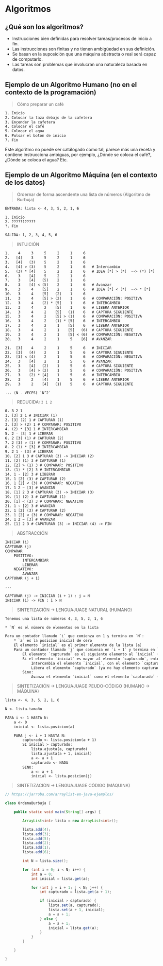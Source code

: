 # Algoritmos

## ¿Qué son los algoritmos?

* Instrucciones bien definidas para resolver tareas/procesos de inicio a fin.
* Las instrucciones son finitas y no tienen ambigüedad en sus definición.
* Se basan en la suposición que una máquina abstracta o real será capaz de computarlo.
* Las tareas son problemas que involucran una naturaleza basada en datos.

## Ejemplo de un Algoritmo Humano (no en el contexto de la programación)

> Cómo preparar un café

```txt
1. Inicio
2. Colocar la taza debajo de la cafetera
3. Encender la cafetera
4. Colocar el café
5. Colocar el agua
6. Pulsar el botón de inicio
7. Fin
```

Este algoritmo no puede ser catálogado como tal, parece más una receta y contiene instrucciona ambiguas, por ejemplo, ¿Dónde se coloca el café?, ¿Dónde se coloca el agua? Etc.

## Ejemplo de un Algoritmo Máquina (en el contexto de los datos)

> Ordernar de forma ascendente una lista de números (Algoritmo de Burbuja)

```txt
ENTRADA: lista <- 4, 3, 5, 2, 1, 6

1. Inicio
2. ???????????
?. Fin

SALIDA: 1, 2, 3, 4, 5, 6
```

> INTUICIÓN

```txt
1.    4     3     5     2     1     6
2.   [4]    3     5     2     1     6
3.   [4]   (3)    5     2     1     6
4.   [4] > (3)    5     2     1     6   # Intercambio
5.   (3) * [4]    5     2     1     6   # IDEA [*] > (*)  --> (*) [*]
6.    3    [4]    5     2     1     6
7.    3    [4]   (5)    2     1     6
8.    3    [4] < (5)    2     1     6   # Avanzar
9.    3     4    [5]    2     1     6   # IDEA [*] < (*)  --> * [*]
10.   3     4    [5]   (2)    1     6
11.   3     4    [5] > (2)    1     6   # COMPARACIÓN: POSITIVA
12.   3     4    (2) * [5]    1     6   # INTERCAMBIO
13.   3     4     2    [5]    1     6   # LIBERA ANTERIOR
14.   3     4     2    [5]   (1)    6   # CAPTURA SIGUIENTE
15.   3     4     2    [5] > (1)    6   # COMPARACIÓN: POSITIVA
16.   3     4     2    (1) * [5]    6   # INTERCAMBIO
17.   3     4     2     1    [5]    6   # LIBERA ANTERIOR
18.   3     4     2     1    [5]   (6)  # CAPTURA SIGUIENTE
19.   3     4     2     1    [5] < (6)  # COMPARACIÓN: NEGATIVA
20.   3     4     2     1     5    [6]  # AVANZAR

21.  [3]    4     2     1     5     6   # INICIAR
22.  [3]   (4)    2     1     5     6   # CAPTURA SIGUIENTE
23.  [3] < (4)    2     1     5     6   # COMPARACIÓN: NEGATIVA
24.   3    [4]    2     1     5     6   # AVANZAR
25.   3    [4]   (2)    1     5     6   # CAPTURA SIGUIENTE
26.   3    [4] > (2)    1     5     6   # COMPARACIÓN: POSITIVA
27.   3    (2) * [4]    1     5     6   # INTERCAMBIO
28.   3     2    [4]    1     5     6   # LIBERA ANTERIOR
29.   3     2    [4]   (1)    5     6   # CAPTURA SIGUIENTE

... (N - VECES) `N^2`
```

> REDUCIDA: `3 1 2`

```txt
0. 3 2 1
1. [3] 2 1 # INICIAR (1)
2. [3] (2) 1 # CAPTURAR (1)
3. [3] > (2) 1 # COMPARAR: POSITIVO
4. (2) * [3] 1 # INTERCAMBIAR
5. 2 - [3] 1 # LIBERAR
6. 2 [3] (1) # CAPTURAR (2)
7. 2 [3] > (1) # COMPARAR: POSITIVO
8. 2 (1) * [3] # INTERCAMBIAR
9. 2 1 - [3] # LIBERAR
10. [2] 1 3 # CAPTURAR (3) -> INICIAR (2)
11. [2] (1) 3 # CAPTURAR (1)
12. [2] > (1) 3 # COMPARAR: POSITIVO
13. (1) * [2] 3 # INTERCAMBIAR
14. 1 - [2] 3 # LIBERAR
15. 1 [2] (3) # CAPTURAR (2)
16. 1 [2] < (3) # COMPARAR: NEGATIVO
17. 1 2 ~ [3] # AVANZAR
18. [1] 2 3 # CAPTURAR (3) -> INICIAR (3)
19. [1] (2) 3 # CAPTURAR (1)
20. [1] < (2) 3 # COMPARAR: NEGATIVO
21. 1 ~ [2] 3 # AVANZAR
22. 1 [2] (3) # CAPTURAR (2)
23. 1 [2] < (3) # COMPARAR: NEGATIVO
24. 1 2 ~ [3] # AVANZAR
25. [1] 2 3 # CAPUTURAR (3) -> INICIAR (4) -> FIN
```

> ABSTRACCIÓN

```txt
INICIAR (i)
CAPTURAR (j)
COMPARAR
    POSITIVO:
        INTERCAMBIAR
        LIBERAR
    NEGATIVO:
        AVANZAR
CAPTURAR (j + 1)

---

CAPTURAR (j) -> INICIAR (i + 1) : j = N
INICIAR (i) -> FIN : i > N
```

> SINTETIZACIÓN -> LENGUAJUAGE NATURAL (HUMANO)

```txt
Tenemos una lista de números 4, 3, 5, 2, 1, 6

* `N` es el número de elementos en la lista

Para un contador llamado `i` que comienza en 1 y termina en `N`:
    * `a` es la posición inicial de cero
    El elemento `inicial` es el primer elemento de la lista (a)
    Para un contador llamado `j` que comienza en `i + 1` y termina en `N`:
        El elemento `capturado` es el siguiente elemento al `inicial` (a + 1 ~= j)
        Si el elemento `inicial` es mayor al elemento `capturado`, entonces:
            Intercambia el elemento `inicial`, con el elemento `capturado` (a <- a + 1)
            Libera el elemento `capturado` (ya no hay elemento capturado)
        Sino:
            Avanza el elemento `inicial` como el elemento `capturado` (a <- j)
```

> SINTETIZACIÓN -> LENGUAJUAGE PEUDO-CÓDIGO (HUMANO -> MÁQUINA)

```txt
lista <- 4, 3, 5, 2, 1, 6

N <- lista.tamaño

PARA i <- 1 HASTA N:
    a <- 0
    inicial <- lista.posicion(a)

    PARA j <- i + 1 HASTA N:
        capturado <- lista.posicion(a + 1)
        SI inicial > capturado:
            lista.ajusta(a, capturado)
            lista.ajusta(a + 1, inicial)
            a <- a + 1
            capturado <- NADA
        SINO:
            a <- a + 1
            inicial <- lista.posicion(j)
```

> SINTETIZACIÓN -> LENGUAJUAGE CÓDIGO (MÁQUINA)

```java
// https://jarroba.com/arraylist-en-java-ejemplos/

class OrdenaBurbuja {

    public static void main(String[] args) {

        ArrayList<int> lista = new ArrayList<int>();

        lista.add(4);
        lista.add(3);
        lista.add(5);
        lista.add(2);
        lista.add(1);
        lista.add(6);

        int N = lista.size();

        for (int i = 0; i < N; i++) {
            int a = 0;
            int inicial = lista.get(a);

            for (int j = i + 1; j < N; j++) {
                int capturado = lista.get(a + 1);

                if (inicial > capturado) {
                    lista.set(a, capturado);
                    lista.set(a + 1, inicial);
                    a = a + 1;
                } else {
                    a = a + 1;
                    inicial = lista.get(a);
                }
            }
        }

    }

}
```